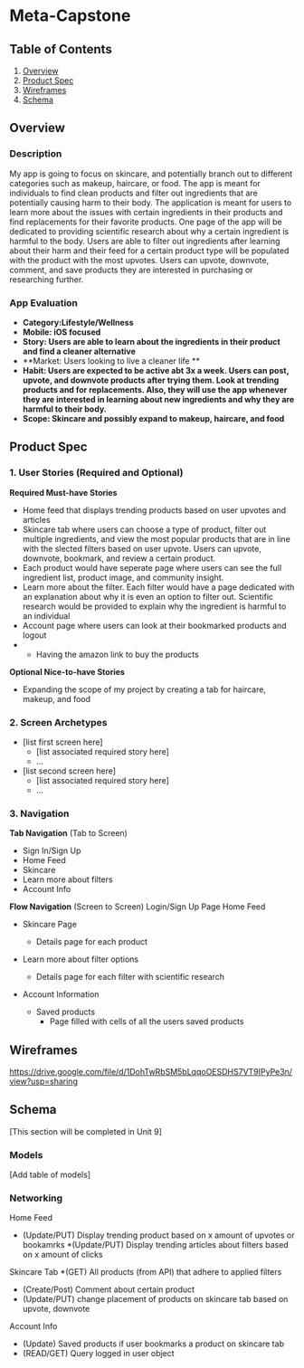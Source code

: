 # Meta-Capstone
## Table of Contents
1. [Overview](#Overview)
1. [Product Spec](#Product-Spec)
1. [Wireframes](#Wireframes)
2. [Schema](#Schema)

## Overview
### Description
My app is going to focus on skincare, and potentially branch out to different categories such as makeup, haircare, or food. The app is meant for individuals to find clean products and filter out ingredients that are potentially causing harm to their body. The application is meant for users to learn more about the issues with certain ingredients in their products and find replacements for their favorite products. One page of the app will be dedicated to providing scientific research about why a certain ingredient is harmful to the body. Users are able to filter out ingredients after learning about their harm and their feed for a certain product type will be populated with the product with the most upvotes. Users can upvote, downvote, comment, and save products they are interested in purchasing or researching further. 

### App Evaluation
- **Category:Lifestyle/Wellness**
- **Mobile: iOS focused**
- **Story: Users are able to learn about the ingredients in their product and find a cleaner alternative**
- **Market: Users looking to live a cleaner life **
- **Habit: Users are expected to be active abt 3x a week. Users can post, upvote, and downvote products after trying them. Look at trending products and for replacements. Also, they will use the app whenever they are interested in learning about new ingredients and why they are harmful to their body.**
- **Scope: Skincare and possibly expand to makeup, haircare, and food**

## Product Spec

### 1. User Stories (Required and Optional)

**Required Must-have Stories**
* Home feed that displays trending products based on user upvotes and articles
* Skincare tab where users can choose a type of product, filter out multiple ingredients, and view the most popular products that are in line with the slected filters based on user upvote. Users can upvote, downvote, bookmark, and review a certain product. 
* Each product would have seperate page where users can see the full ingredient list, product image, and community insight.
* Learn more about the filter. Each filter would have a page dedicated with an explanation about why it is even an option to filter out. Scientific research would be provided to explain why the ingredient is harmful to an individual
* Account page where users can look at their bookmarked products and logout
* * Having the amazon link to buy the products


**Optional Nice-to-have Stories**

* Expanding the scope of my project by creating a tab for haircare, makeup, and food

### 2. Screen Archetypes

* [list first screen here]
   * [list associated required story here]
   * ...
* [list second screen here]
   * [list associated required story here]
   * ...

### 3. Navigation

**Tab Navigation** (Tab to Screen)
* Sign In/Sign Up
* Home Feed
* Skincare
* Learn more about filters
* Account Info

**Flow Navigation** (Screen to Screen)
Login/Sign Up Page 
Home Feed
* Skincare Page
   * Details page for each product
   
* Learn more about filter options
   * Details page for each filter with scientific research
   
* Account Information
  * Saved products
    * Page filled with cells of all the users saved products

## Wireframes
https://drive.google.com/file/d/1DohTwRbSM5bLqqoOESDHS7VT9IPyPe3n/view?usp=sharing


## Schema 
[This section will be completed in Unit 9]

### Models
[Add table of models]

### Networking
Home Feed
* (Update/PUT) Display trending product based on x amount of upvotes or bookamrks
*(Update/PUT) Display trending articles about filters based on x amount of clicks

Skincare Tab
*(GET) All products (from API) that adhere to applied filters
* (Create/Post) Comment about certain product
* (Update/PUT) change placement of products on skincare tab based on upvote, downvote 

Account Info
* (Update) Saved products if user bookmarks a product on skincare tab
* (READ/GET) Query logged in user object
